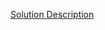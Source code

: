 [Solution Description](https://www.hackerrank.com/challenges/java-string-compare/problem?isFullScreen=true&h_r=next-challenge&h_v=zen)

